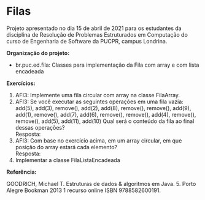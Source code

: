 # Filas

Projeto apresentado no dia 15 de abril de 2021 para os estudantes da disciplina de Resolução de
Problemas Estruturados em Computação do curso de Engenharia de Software da PUCPR, campus Londrina.

**Organização do projeto:**

* br.puc.ed.fila: Classes para implementação da Fila com array e com lista encadeada

**Exercícios:**

1) AFI3: Implemente uma fila circular com array na classe FilaArray.
2) AFI3: Se você executar as seguintes operações em uma fila vazia:  
   add(5), add(3), remove(), add(2), add(8), remove(), remove(), add(9), add(1), remove(), add(7),
   add(6), remove(), remove(), add(4), remove(), remove(), add(5), add(11), add(10)
   Qual será o conteúdo da fila ao final dessas operações?  
   Resposta:
3) AFI3: Com base no exercício acima, em um array circular, em que posição do array estará cada
   elemento?  
   Resposta:
6) Implementar a classe FilaListaEncadeada

**Referência:**

GOODRICH, Michael T. Estruturas de dados & algoritmos em Java. 5. Porto Alegre Bookman 2013 1
recurso online ISBN 9788582600191.